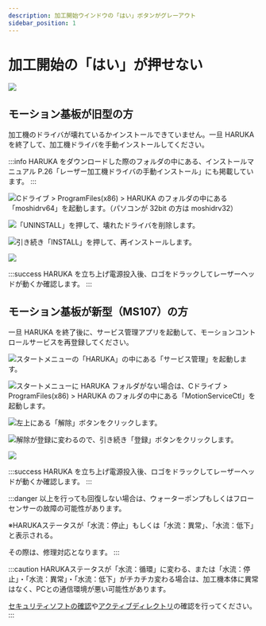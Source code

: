 ```yaml
---
description: 加工開始ウインドウの「はい」ボタンがグレーアウト
sidebar_position: 1
---
```


# 加工開始の「はい」が押せない

![](/assets/img20191021_02.png)

## モーション基板が旧型の方

加工機のドライバが壊れているかインストールできていません。一旦 HARUKA を終了して、加工機ドライバを手動インストールしてください。

:::info
HARUKA をダウンロードした際のフォルダの中にある、インストールマニュアル P.26「レーザー加工機ドライバの手動インストール」にも掲載しています。
:::

![Cドライブ > ProgramFiles(x86) > HARUKA のフォルダの中にある「moshidrv64」を起動します。（パソコンが 32bit の方は moshidrv32）](/assets/img20191021_03.png)

![「UNINSTALL」を押して、壊れたドライバを削除します。](/assets/img20191021_04.png)

![引き続き「INSTALL」を押して、再インストールします。](/assets/img20191021_05.png)

![](/assets/img20191021_06.png)

:::success
HARUKA を立ち上げ電源投入後、ロゴをドラックしてレーザーヘッドが動くか確認します。
:::

## モーション基板が新型（MS107）の方

一旦 HARUKA を終了後に、サービス管理アプリを起動して、モーションコントロールサービスを再登録してください。

![スタートメニューの「HARUKA」の中にある「サービス管理」を起動します。](/assets/img20191021_07.png)

![スタートメニューに HARUKA フォルダがない場合は、Cドライブ > ProgramFiles(x86) > HARUKA のフォルダの中にある「MotionServiceCtl」を起動します。](/assets/img20191021_08.png)

![左上にある「解除」ボタンをクリックします。](/assets/img20191021_09.png)

![解除が登録に変わるので、引き続き「登録」ボタンをクリックします。](/assets/img20191021_10.png)

![](/assets/img20191021_06.png)

:::success
HARUKA を立ち上げ電源投入後、ロゴをドラックしてレーザーヘッドが動くか確認します。
:::

:::danger
以上を行っても回復しない場合は、ウォーターポンプもしくはフローセンサーの故障の可能性があります。

※HARUKAステータスが「水流：停止」もしくは「水流：異常」、「水流：低下」と表示される。

その際は、修理対応となります。
:::

:::caution
HARUKAステータスが「水流：循環」に変わる、または「水流：停止」・「水流：異常」・「水流：低下」がチカチカ変わる場合は、加工機本体に異常はなく、PCとの通信環境が悪い可能性があります。

[セキュリティソフトの確認](../harukaganishinai/sekyuritsofutono.md)や[アクティブディレクトリ](../harukaganishinai/akutibudirekutori.md)の確認を行ってください。
:::
